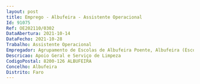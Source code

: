 ```yaml
--- 
layout: post
title: Emprego - Albufeira - Assistente Operacional
Id: 91075
Ref: OE202110/0302
DataAbertura: 2021-10-14
DataFecho: 2021-10-28
Trabalho: Assistente Operacional
Empregador: Agrupamento de Escolas de Albufeira Poente, Albufeira (Escola Secundária de Albufeira - Sede)
Descricao: Apoio Geral e Serviço de Limpeza
CodigoPostal: 8200-126 ALBUFEIRA
Concelho: Albufeira
Distrito: Faro
--- 
```

